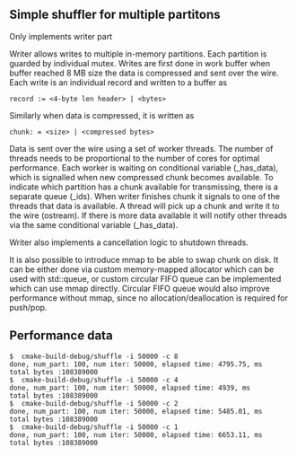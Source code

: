 ## Simple shuffler for multiple partitons
Only implements writer part

Writer allows writes to multiple in-memory partitions. Each partition is 
guarded by individual mutex. Writes are first done in work buffer when buffer reached 8 MB size the data is
compressed and sent over the wire. Each write is an individual record and written to a buffer
as 
```
record := <4-byte len header> | <bytes>
```

Similarly when data is compressed, it is written as 
```
chunk: = <size> | <compressed bytes>
```

Data is sent over the wire using a set of worker threads. The number of threads
needs to be proportional to the number of cores for optimal performance.
Each worker is waiting on conditional variable (_has_data), which is signalled when new compressed
chunk becomes available. To indicate which partition has a chunk available for transmissing, there is a
separate queue (_ids). When writer finishes chunk it signals to one of the threads that data is available.
A thread will pick up a chunk and write it to the wire (ostream). If there is more data available it will
notify other threads via the same conditional variable (_has_data).

Writer also implements a cancellation logic to shutdown threads.

It is also possible to introduce mmap to be able to swap chunk on disk. It can be either done via 
custom memory-mapped allocator which can be used with std::queue, or custom circular FIFO queue can be implemented which can use 
mmap directly. Circular FIFO queue would also improve performance without mmap, since
no allocation/deallocation is required for push/pop.

## Performance data
```
$  cmake-build-debug/shuffle -i 50000 -c 8
done, num_part: 100, num iter: 50000, elapsed time: 4795.75, ms
total bytes :108389000
$  cmake-build-debug/shuffle -i 50000 -c 4
done, num_part: 100, num iter: 50000, elapsed time: 4939, ms
total bytes :108389000
$  cmake-build-debug/shuffle -i 50000 -c 2
done, num_part: 100, num iter: 50000, elapsed time: 5485.01, ms
total bytes :108389000
$  cmake-build-debug/shuffle -i 50000 -c 1
done, num_part: 100, num iter: 50000, elapsed time: 6653.11, ms
total bytes :108389000
```

